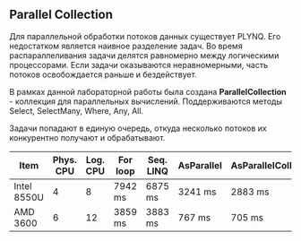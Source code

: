 ﻿## Parallel Collection

Для параллельной обработки потоков данных существует PLYNQ. Его недостатком является наивное разделение задач. Во время распараллеливания задачи делятся равномерно между логическими процессорами. Если задачи оказываются неравномерными, часть потоков освобождается раньше и бездействует.

В рамках данной лабораторной работы была создана **ParallelCollection** - коллекция для параллельных вычислений. Поддерживаются методы Select, SelectMany, Where, Any, All.

Задачи попадают в единую очередь, откуда несколько потоков их конкурентно получают и обрабатывают.


| Item        | Phys. CPU | Log. CPU | For loop | Seq. LINQ | AsParallel | AsParallelCollection |
|-------------|-----------|----------|----------|-----------|------------|----------------------|
| Intel 8550U | 4         | 8        | 7942 ms  | 6875 ms   | 3241 ms    | 2883 ms              |
| AMD 3600    | 6         | 12       | 3859 ms  | 3883 ms   | 767 ms     | 705 ms               |